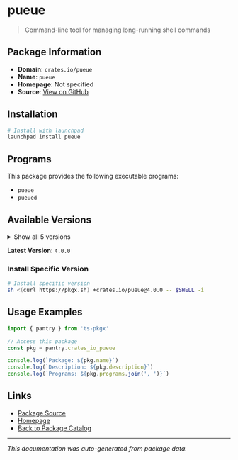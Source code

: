 # pueue

> Command-line tool for managing long-running shell commands

## Package Information

- **Domain**: `crates.io/pueue`
- **Name**: `pueue`
- **Homepage**: Not specified
- **Source**: [View on GitHub](https://github.com/pkgxdev/pantry/tree/main/projects/crates.io/pueue/package.yml)

## Installation

```bash
# Install with launchpad
launchpad install pueue
```

## Programs

This package provides the following executable programs:

- `pueue`
- `pueued`

## Available Versions

<details>
<summary>Show all 5 versions</summary>

- `4.0.0`, `3.4.1`, `3.4.0`, `3.3.3`, `3.3.2`

</details>

**Latest Version**: `4.0.0`

### Install Specific Version

```bash
# Install specific version
sh <(curl https://pkgx.sh) +crates.io/pueue@4.0.0 -- $SHELL -i
```

## Usage Examples

```typescript
import { pantry } from 'ts-pkgx'

// Access this package
const pkg = pantry.crates_io_pueue

console.log(`Package: ${pkg.name}`)
console.log(`Description: ${pkg.description}`)
console.log(`Programs: ${pkg.programs.join(', ')}`)
```

## Links

- [Package Source](https://github.com/pkgxdev/pantry/tree/main/projects/crates.io/pueue/package.yml)
- [Homepage](#)
- [Back to Package Catalog](../package-catalog.md)

---

*This documentation was auto-generated from package data.*
